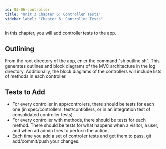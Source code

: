 ```yaml
---
id: 03-06-controller
title: "Unit 3 Chapter 6: Controller Tests"
sidebar_label: "Chapter 6: Controller Tests"
---
```


In this chapter, you will add controller tests to the app.

## Outlining
From the root directory of the app, enter the command "sh outline.sh".  This generates outlines and block diagrams of the MVC architecture in the log directory.  Additionally, the block diagrams of the controllers will include lists of methods in each controller.

## Tests to Add
* For every controller in app/controllers, there should be tests for each one (in spec/controllers, test/controllers, or in an integration test of consolidated controller tests).
* For every controller with methods, there should be tests for each method.  There should be tests for what happens when a visitor, a user, and when ad admin tries to perform the action.
* Each time you add a set of controller tests and get them to pass, git add/commit/push your changes.

